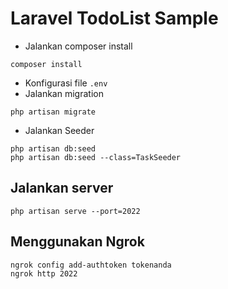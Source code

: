 # Laravel TodoList Sample

- Jalankan composer install
```
composer install
```

- Konfigurasi file `.env`
- Jalankan migration
```
php artisan migrate
```
- Jalankan Seeder
```
php artisan db:seed
php artisan db:seed --class=TaskSeeder
```

## Jalankan server
```
php artisan serve --port=2022
```

## Menggunakan Ngrok
```
ngrok config add-authtoken tokenanda
ngrok http 2022
```
